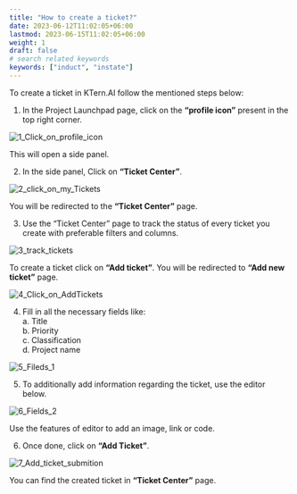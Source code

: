 ```yaml
---
title: "How to create a ticket?"
date: 2023-06-12T11:02:05+06:00
lastmod: 2023-06-15T11:02:05+06:00
weight: 1
draft: false
# search related keywords
keywords: ["induct", "instate"]
---
```



To create a ticket in KTern.AI follow the mentioned steps below:

1.	In the Project Launchpad page, click on the <b>“profile icon”</b> present in the top right corner.

   ![1_Click_on_profile_icon](https://storage.googleapis.com/ktern-public-files/product-documentation/Ticket%20Center/1_Click_on_profile_icon.png)

   This will open a side panel.

2.	In the side panel, Click on <b>“Ticket Center”</b>. 

   ![2_click_on_my_Tickets](https://storage.googleapis.com/ktern-public-files/product-documentation/Ticket%20Center/2_click_on_my_Tickets.png)

   You will be redirected to the <b>“Ticket Center”</b> page.

3.	Use the “Ticket Center” page to track the status of every ticket you create with preferable filters and columns.

   ![3_track_tickets](https://storage.googleapis.com/ktern-public-files/product-documentation/Ticket%20Center/3_track_tickets.png)

   To create a ticket click on <b>“Add ticket”</b>. You will be redirected to <b>“Add new ticket”</b> page.

   ![4_Click_on_AddTickets](https://storage.googleapis.com/ktern-public-files/product-documentation/Ticket%20Center/4_Click_on_AddTickets.png)

4.	Fill in all the necessary fields like:<br>
      a.	Title <br>
      b.	Priority <br>
      c.	Classification <br>
      d. Project name 

   ![5_Fileds_1](https://storage.googleapis.com/ktern-public-files/product-documentation/Ticket%20Center/5_Fileds_1.png)

5.	To additionally add information regarding the ticket, use the editor below.

   ![6_Fields_2](https://storage.googleapis.com/ktern-public-files/product-documentation/Ticket%20Center/6_Fields_2.png)

   Use the features of editor to add an image, link or code.

6.	Once done, click on <b>“Add Ticket”</b>.

![7_Add_ticket_submition](https://storage.googleapis.com/ktern-public-files/product-documentation/Ticket%20Center/7_Add_ticket_submition.png)

You can find the created ticket in <b>“Ticket Center”</b> page. 